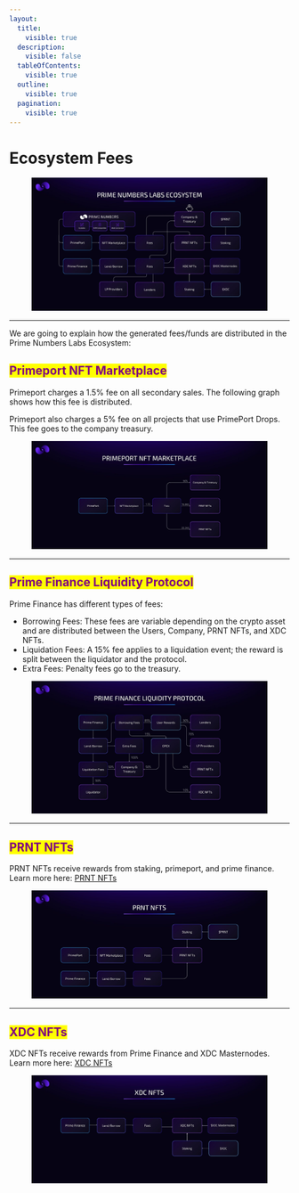 ```yaml
---
layout:
  title:
    visible: true
  description:
    visible: false
  tableOfContents:
    visible: true
  outline:
    visible: true
  pagination:
    visible: true
---
```


# Ecosystem Fees

<figure><img src="../.gitbook/assets/ecosystemfees.jpg" alt=""><figcaption></figcaption></figure>

***

We are going to explain how the generated fees/funds are distributed in the Prime Numbers Labs Ecosystem:

## <mark style="color:purple;">Primeport NFT Marketplace</mark>

Primeport charges a 1.5% fee on all secondary sales. The following graph shows how this fee is distributed.&#x20;

Primeport also charges a 5% fee on all projects that use PrimePort Drops. This fee goes to the company treasury.

<figure><img src="../.gitbook/assets/primeportfees.jpg" alt=""><figcaption></figcaption></figure>

***

## <mark style="color:purple;">Prime Finance Liquidity Protocol</mark>

Prime Finance has different types of fees:

* Borrowing Fees: These fees are variable depending on the crypto asset and are distributed between the Users, Company, PRNT NFTs, and XDC NFTs.
* Liquidation Fees: A 15% fee applies to a liquidation event; the reward is split between the liquidator and the protocol.
* Extra Fees: Penalty fees go to the treasury.

<figure><img src="../.gitbook/assets/primefinancefees.jpg" alt=""><figcaption></figcaption></figure>

***

## <mark style="color:purple;">PRNT NFTs</mark>

PRNT NFTs receive rewards from staking, primeport, and prime finance. \
Learn more here: [PRNT NFTs](nft-staking-reward-system/prnt-staking-nfts/)

<figure><img src="../.gitbook/assets/prntnftsfees.jpg" alt=""><figcaption></figcaption></figure>

***

## <mark style="color:purple;">XDC NFTs</mark>

XDC NFTs receive rewards from Prime Finance and XDC Masternodes. \
Learn more here: [XDC NFTs](broken-reference)

<figure><img src="../.gitbook/assets/xdcnftsfees.jpg" alt=""><figcaption></figcaption></figure>
